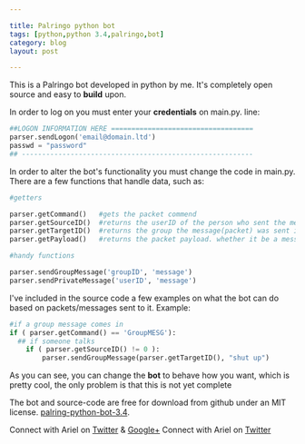 ```yaml
---

title: Palringo python bot
tags: [python,python 3.4,palringo,bot]
category: blog
layout: post

---
```


This is a Palringo bot developed in python by me. It's completely open source and easy to __build__ upon.

In order to log on you must enter your __credentials__ on main.py. line:

```python
##LOGON INFORMATION HERE ===================================
parser.sendLogon('email@domain.ltd')
passwd = "password"
## ---------------------------------------------------------
```
In order to alter the bot's functionality you must change the code in main.py. There are a few functions that handle data, such as:


```python
#getters

parser.getCommand()   #gets the packet commend
parser.getSourceID()  #returns the userID of the person who sent the message(packet)
parser.getTargetID()  #returns the group the message(packet) was sent in
parser.getPayload()   #returns the packet payload. whether it be a message or any other information

#handy functions

parser.sendGroupMessage('groupID', 'message')
parser.sendPrivateMessage('userID', 'message')

```


I've included in the source code a few examples on what the bot can do based on packets/messages sent to it. Example:

```python
#if a group message comes in
if ( parser.getCommand() == 'GroupMESG'):
  ## if someone talks
    if ( parser.getSourceID() != 0 ):
        parser.sendGroupMessage(parser.getTargetID(), "shut up")
```

As you can see, you can change the __bot__ to behave how you want, which is pretty cool, the only problem is that this is not yet complete

The bot and source-code are free for download from github under an MIT license. [palring-python-bot-3.4](http://github.com/arielsaldana).

Connect with Ariel on [Twitter](https://twitter.com/yerariel) & [Google+](http://plus.google.com/+ArielSal/)
Connect with Ariel on <a href="twitter.com"> Twitter </a>
